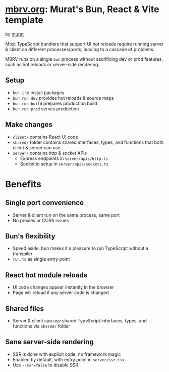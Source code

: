 # [mbrv.org](https://mbrv.org): Murat's Bun, React & Vite template
by [murat](https://twitter.com/mayfer)

Most TypeScript bundlers that support UI hot reloads require running server & client on different processes/ports, leading to a cascade of problems.

MBRV runs on a single `bun` process without sacrificing dev or prod features, such as hot reloads or server-side rendering.

## Setup
- `bun i` to install packages
- `bun run dev` provides hot reloads & source maps
- `bun run build` prepares production build
- `bun run prod` serves production

## Make changes
- `client/` contains React UI code
- `shared/` folder contains shared interfaces, types, and functions that both client & server can use
- `server/` contains http & socket APIs
  - Express endpoints in `server/apis/http.ts`
  - Socket.io setup in `server/apis/sockets.ts`

# Benefits

## Single port convenience
- Server & client run on the same process, same port
- No proxies or CORS issues

## Bun's flexibility
- Speed aside, bun makes it a pleasure to run TypeScript without a transpiler
- `run.ts` as single entry point

## React hot module reloads
- UI code changes appear instantly in the browser
- Page will reload if any server code is changed

## Shared files
- Server & client can use shared TypeScript interfaces, types, and functions via `shared/` folder

## Sane server-side rendering
- SSR is done with explicit code, no framework magic
- Enabled by default, with entry point in `server/ssr.tsx`
- Use `--ssr=false` to disable SSR

